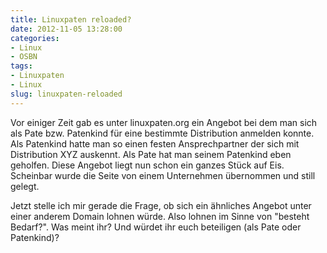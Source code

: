 ```yaml
---
title: Linuxpaten reloaded?
date: 2012-11-05 13:28:00
categories:
- Linux
- OSBN
tags:
- Linuxpaten
- Linux
slug: linuxpaten-reloaded
---
```

Vor einiger Zeit gab es unter linuxpaten.org ein Angebot bei dem man sich als Pate bzw. Patenkind für eine bestimmte Distribution anmelden konnte. Als Patenkind hatte man so einen festen Ansprechpartner der sich mit Distribution XYZ auskennt. Als Pate hat man seinem Patenkind eben geholfen. Diese Angebot liegt nun schon ein ganzes Stück auf Eis. Scheinbar wurde die Seite von einem Unternehmen übernommen und still gelegt.

Jetzt stelle ich mir gerade die Frage, ob sich ein ähnliches Angebot unter einer anderem Domain lohnen würde. Also lohnen im Sinne von "besteht Bedarf?". Was meint ihr? Und würdet ihr euch beteiligen (als Pate oder Patenkind)?
